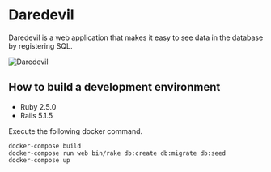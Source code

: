 # Daredevil

Daredevil is a web application that makes it easy to see data in the database by registering SQL.

![Daredevil](https://orig00.deviantart.net/3248/f/2008/143/b/b/daredevil_by_jebriodo.jpg)


## How to build a development environment

- Ruby 2.5.0
- Rails 5.1.5

Execute the following docker command.

```
docker-compose build
docker-compose run web bin/rake db:create db:migrate db:seed
docker-compose up
```
